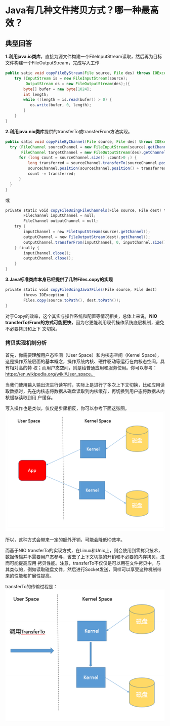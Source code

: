  # Java有几种文件拷贝方式？哪一种最高效？ #
 ## 典型回答 ##
 **1.利用java.io类库**，直接为源文件构建一个FileInputStream读取，然后再为目标文件构建一个FileOutputStream，完成写入工作  
 ```java
 public satic void copyFileByStream(File source, File des) throws IOException {
     try (InputStream is = new FileInputStream(source);
          OutputStream os = new FileOutputStream(des);){
         byte[] bufer = new byte[1024];
         int length;
         while ((length = is.read(bufer)) > 0) {
            os.write(bufer, 0, length);
         }
     }
 }
 ```
 
 **2.利用java.nio类库**提供的transferTo或transferFrom方法实现。  
 ```java
 public satic void copyFileByChannel(File source, File des) throws IOException {
   try (FileChannel sourceChannel = new FileInputStream(source).getChannel();
        FileChannel targetChannel = new FileOutputStream(des).getChannel();){
       for (long count = sourceChannel.size() ;count>0 ;) {
           long transferred = sourceChannel.transferTo(sourceChannel.position(), count, targetChannel); 
           sourceChannel.position(sourceChannel.position() + transferred);
           count -= transferred;
       }
   }
 }
 ```
 或
 ```java
 private static void copyFileUsingFileChannels(File source, File dest) throws IOException {    
        FileChannel inputChannel = null;    
        FileChannel outputChannel = null;    
    try {
        inputChannel = new FileInputStream(source).getChannel();
        outputChannel = new FileOutputStream(dest).getChannel();
        outputChannel.transferFrom(inputChannel, 0, inputChannel.size());
    } finally {
        inputChannel.close();
        outputChannel.close();
    }
}
```

**3.Java标准类库本身已经提供了几种Files.copy的实现**  
```java
private static void copyFileUsingJava7Files(File source, File dest)
        throws IOException {    
        Files.copy(source.toPath(), dest.toPath());
}
```

对于Copy的效率，这个其实与操作系统和配置等情况相关，总体上来说，**NIO transferTo/From的方式可能更快**，因为它更能利用现代操作系统底层机制，避免不必要拷贝和上下
文切换。  

### 拷贝实现机制分析 ###
首先，你需要理解用户态空间（User Space）和内核态空间（Kernel Space），这是操作系统层面的基本概念，操作系统内核、硬件驱动等运行在内核态空间，具有相对高的特
权；而用户态空间，则是给普通应用和服务使用。你可以参考：https://en.wikipedia.org/wiki/User_space。  

当我们使用输入输出流进行读写时，实际上是进行了多次上下文切换，比如应用读取数据时，先在内核态将数据从磁盘读取到内核缓存，再切换到用户态将数据从内核缓存读取到用
户缓存。  

写入操作也是类似，仅仅是步骤相反，你可以参考下面这张图。  
![](https://github.com/BATFOR/MyImg/blob/master/20191110161432.png)  

所以，这种方式会带来一定的额外开销，可能会降低IO效率。  

而基于NIO transferTo的实现方式，在Linux和Unix上，则会使用到零拷贝技术，数据传输并不需要用户态参与，省去了上下文切换的开销和不必要的内存拷贝，进而可能提高应用
拷贝性能。注意，transferTo不仅仅是可以用在文件拷贝中，与其类似的，例如读取磁盘文件，然后进行Socket发送，同样可以享受这种机制带来的性能和扩展性提高。  

transferTo的传输过程是：  
![](https://github.com/BATFOR/MyImg/blob/master/20191110161619.png)

 
